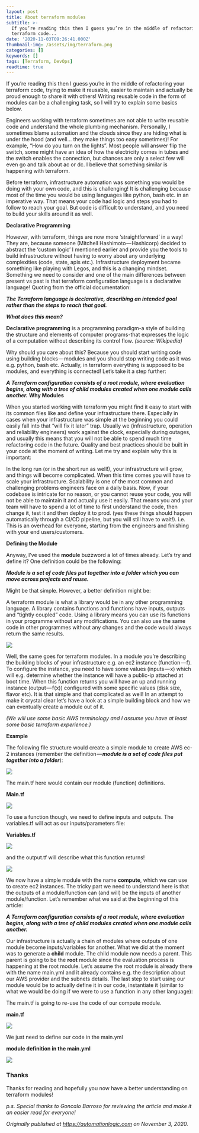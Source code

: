 ```yaml
---
layout: post
title: About terraform modules
subtitle: >-
  If you’re reading this then I guess you’re in the middle of refactoring your
  terraform code...
date: '2020-11-03T09:26:41.000Z'
thumbnail-img: /assets/img/terraform.png
categories: []
keywords: []
tags: [Terraform, DevOps]
readtime: true
---
```


If you’re reading this then I guess you’re in the middle of refactoring your terraform code, trying to make it reusable, easier to maintain and actually be proud enough to share it with others! Writing reusable code in the form of modules can be a challenging task, so I will try to explain some basics below.

Engineers working with terraform sometimes are not able to write reusable code and understand the whole plumbing mechanism. Personally, I sometimes blame automation and the clouds since they are hiding what is under the hood (and well… they make things too easy sometimes)! For example, “How do you turn on the lights”. Most people will answer flip the switch, some might have an idea of how the electricity comes in tubes and the switch enables the connection, but chances are only a select few will even go and talk about ac or dc. I believe that something similar is happening with terraform.

Before terraform, infrastructure automation was something you would be doing with your own code, and this is challenging! It is challenging because most of the time you would be using languages like python, bash etc. in an imperative way. That means your code had logic and steps you had to follow to reach your goal. But code is difficult to understand, and you need to build your skills around it as well.

**Declarative Programming**

However, with terraform, things are now more ‘straightforward’ in a way! They are, because someone (Mitchell Hashimoto — Hashicorp) decided to abstract the ‘custom logic’ I mentioned earlier and provide you the tools to build infrastructure without having to worry about any underlying complexities (code, state, apis etc.). Infrastructure deployment became something like playing with Legos, and this is a changing mindset. Something we need to consider and one of the main differences between present vs past is that terraform configuration language is a declarative language! Quoting from the official documentation:

**_The Terraform language is declarative, describing an intended goal rather than the steps to reach that goal._**

**_What does this mean?_**

**Declarative programming** is a programming paradigm-a style of building the structure and elements of computer programs-that expresses the logic of a computation without describing its control flow. _(source: Wikipedia)_

Why should you care about this? Because you should start writing code using building blocks — modules and you should stop writing code as it was e.g. python, bash etc. Actually, in terraform everything is supposed to be modules, and everything is connected! Let’s take it a step further:

**_A Terraform configuration consists of a root module, where evaluation begins, along with a tree of child modules created when one module calls another._** **Why Modules**

When you started working with terraform you might find it easy to start with its common files like and define your infrastructure there. Especially in cases when your infrastructure was simple at the beginning you could easily fall into that “will fix it later” trap. Usually we (infrastructure, operation and reliability engineers) work against the clock, especially during outages, and usually this means that you will not be able to spend much time refactoring code in the future. Quality and best practices should be built in your code at the moment of writing. Let me try and explain why this is important:

In the long run (or in the short run as well!), your infrastructure will grow, and things will become complicated. When this time comes you will have to scale your infrastructure. Scalability is one of the most common and challenging problems engineers face on a daily basis. Now, if your codebase is intricate for no reason, or you cannot reuse your code, you will not be able to maintain it and actually use it easily. That means you and your team will have to spend a lot of time to first understand the code, then change it, test it and then deploy it to prod. (yes these things should happen automatically through a CI/CD pipeline, but you will still have to wait!). i.e. This is an overhead for everyone, starting from the engineers and finishing with your end users/customers.

**Defining the Module**

Anyway, I’ve used the **module** buzzword a lot of times already. Let’s try and define it? One definition could be the following:

**_Module is a set of code files put together into a folder which you can move across projects and reuse._**

Might be that simple. However, a better definition might be:

A terraform module is what a library would be in any other programming language. A library contains functions and functions have inputs, outputs and “tightly coupled” code. Using a library means you can use its functions in your programme without any modifications. You can also use the same code in other programmes without any changes and the code would always return the same results.

![](/assets/img/0__l01WlzMiZx9wUTez.png)

Well, the same goes for terraform modules. In a module you’re describing the building blocks of your infrastructure e.g. an ec2 instance (function — f). To configure the instance, you need to have some values (inputs — x) which will e.g. determine whether the instance will have a public-ip attached at boot time. When this function returns you will have an up and running instance (output — f(x)) configured with some specific values (disk size, flavor etc). It is that simple and that complicated as well! In an attempt to make it crystal clear let’s have a look at a simple building block and how we can eventually create a module out of it.

_(We will use some basic AWS terminology and I assume you have at least some basic terraform experience.)_

**Example**

The following file structure would create a simple module to create AWS ec-2 instances (remember the definition — **_module is a set of code files put together into a folder_**):

![](/assets/img/0__osOpLszPvFvYz__EK.png)

The main.tf here would contain our module (function) definitions.

**Main.tf**

![](/assets/img/0____aRETfbBhcL3qX6w.png)

To use a function though, we need to define inputs and outputs. The variables.tf will act as our inputs/parameters file:

**Variables.tf**

![](/assets/img/0__cEoVQf90qN5lfAp3.png)

and the output.tf will describe what this function returns!

![](/assets/img/0__o70tztzncWJHVcy0.png)

We now have a simple module with the name **compute**, which we can use to create ec2 instances. The tricky part we need to understand here is that the outputs of a module/function can (and will) be the inputs of another module/function. Let’s remember what we said at the beginning of this article:

**_A Terraform configuration consists of a root module, where evaluation begins, along with a tree of child modules created when one module calls another._**

Our infrastructure is actually a chain of modules where outputs of one module become inputs/variables for another. What we did at the moment was to generate a **child** module. The child module now needs a parent. This parent is going to be the **root** module since the evaluation process is happening at the root module. Let’s assume the root module is already there with the name main.yml and it already contains e.g. the description about our AWS provider and the subnets details. The last step to start using our module would be to actually define it in our code, instantiate it (similar to what we would be doing if we were to use a function in any other language):

The main.tf is going to re-use the code of our compute module.

**main.tf**

![](/assets/img/0__YZEqBRkrVbOrNXVh.png)

We just need to define our code in the main.yml

**module definition in the main.yml**

![](/assets/img/0__EcdLozDRaXCSwah__.png)

### Thanks

Thanks for reading and hopefully you now have a better understanding on terraform modules!

_p.s. Special thanks to Goncalo Barroso for reviewing the article and make it an easier read for everyone!_

_Originally published at_ [_https://automationlogic.com_](https://automationlogic.com/about-terraform-modules-an-explainer-by-george-tarnaras/) _on November 3, 2020._